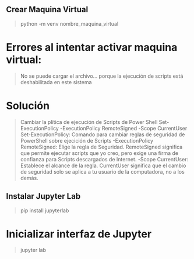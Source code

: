 ## Crear Maquina Virtual
> python -m venv nombre_maquina_virtual

# Errores al intentar activar maquina virtual:

> No se puede cargar el archivo... porque la ejecución de scripts está deshabilitada en este sistema

# Solución
> Cambiar la plítica de ejecución de Scripts de Power Shell
> Set-ExecutionPolicy -ExecutionPolicy RemoteSigned -Scope CurrentUser
> Set-ExecutionPolicy: Comando para cambiar reglas de seguridad de PowerShell sobre ejecición de Scripts
> -ExecutionPolicy RemoteSigned: Elige la regla de Seguridad. RemoteSigned significa que permite ejecutar scripts que yo creo, pero exige una firma de confianza para Scripts descargados de Internet.
> -Scope CurrentUser: Establece el alcance de la regla. CurrentUser significa que el cambio de seguridad solo se aplica a tu usuario de la computadora, no a los demás.

## Instalar Jupyter Lab

> pip install jupyterlab
# Inicializar interfaz de Jupyter
> jupyter lab
